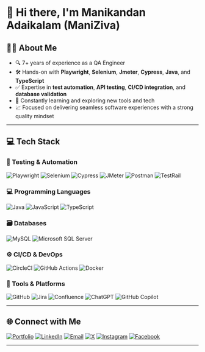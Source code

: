 # 👋 Hi there, I'm Manikandan Adaikalam (ManiZiva)

## 🧑‍💻 About Me
- 🔍 7+ years of experience as a QA Engineer
- 🛠️ Hands-on with **Playwright**, **Selenium**, **Jmeter**, **Cypress**, **Java**, and **TypeScript**
- ✅ Expertise in **test automation**, **API testing**, **CI/CD integration**, and **database validation**
- 🌱 Constantly learning and exploring new tools and tech
- 📈 Focused on delivering seamless software experiences with a strong quality mindset

---

## 💻 Tech Stack

### 🧪 Testing & Automation
![Playwright](https://img.shields.io/badge/Playwright-%23000000.svg?style=for-the-badge&logo=playwright&logoColor=white)
![Selenium](https://img.shields.io/badge/Selenium-43B02A.svg?style=for-the-badge&logo=selenium&logoColor=white)
![Cypress](https://img.shields.io/badge/Cypress-%23172BF4.svg?style=for-the-badge&logo=cypress&logoColor=white)
![JMeter](https://img.shields.io/badge/Apache%20JMeter-D22128.svg?style=for-the-badge&logo=apache-jmeter&logoColor=white)
![Postman](https://img.shields.io/badge/Postman-FF6C37.svg?style=for-the-badge&logo=postman&logoColor=white)
![TestRail](https://img.shields.io/badge/TestRail-1f6feb?style=for-the-badge&logoColor=white)


### 💻 Programming Languages
![Java](https://img.shields.io/badge/Java-%23ED8B00.svg?style=for-the-badge&logo=openjdk&logoColor=white)
![JavaScript](https://img.shields.io/badge/JavaScript-%23323330.svg?style=for-the-badge&logo=javascript&logoColor=%23F7DF1E)
![TypeScript](https://img.shields.io/badge/TypeScript-%23007ACC.svg?style=for-the-badge&logo=typescript&logoColor=white)

### 🗃️ Databases
![MySQL](https://img.shields.io/badge/MySQL-4479A1.svg?style=for-the-badge&logo=mysql&logoColor=white)
![Microsoft SQL Server](https://img.shields.io/badge/SQL%20Server-CC2927?style=for-the-badge&logo=microsoftsqlserver&logoColor=white)

### ⚙️ CI/CD & DevOps
![CircleCI](https://img.shields.io/badge/CircleCI-%23161616.svg?style=for-the-badge&logo=circleci&logoColor=white)
![GitHub Actions](https://img.shields.io/badge/GitHub%20Actions-%232671E5.svg?style=for-the-badge&logo=githubactions&logoColor=white)
![Docker](https://img.shields.io/badge/Docker-%230db7ed.svg?style=for-the-badge&logo=docker&logoColor=white)

### 🧰 Tools & Platforms
![GitHub](https://img.shields.io/badge/GitHub-%23121011.svg?style=for-the-badge&logo=github&logoColor=white)
![Jira](https://img.shields.io/badge/Jira-%230A0FFF.svg?style=for-the-badge&logo=jira&logoColor=white)
![Confluence](https://img.shields.io/badge/Confluence-%23172BF4.svg?style=for-the-badge&logo=confluence&logoColor=white)
![ChatGPT](https://img.shields.io/badge/ChatGPT-10a37f?style=for-the-badge&logo=openai&logoColor=white)
![GitHub Copilot](https://img.shields.io/badge/Copilot-1e2b3c?style=for-the-badge&logo=github&logoColor=white)

---

## 🌐 Connect with Me

[![Portfolio](https://img.shields.io/badge/Portfolio-222222?style=for-the-badge&logo=firefox&logoColor=white)](https://maniziva.github.io/MyPortfolio/)
[![LinkedIn](https://img.shields.io/badge/LinkedIn-%230077B5.svg?style=for-the-badge&logo=linkedin&logoColor=white)](https://linkedin.com/in/manikandan-adaikalam)
[![Email](https://img.shields.io/badge/Email-D14836?logo=gmail&logoColor=white&style=for-the-badge)](mailto:manizivamsd@gmail.com)
[![X](https://img.shields.io/badge/X-%23121212.svg?logo=X&logoColor=white&style=for-the-badge)](https://x.com/mani_ziva)
[![Instagram](https://img.shields.io/badge/Instagram-%23E4405F.svg?logo=Instagram&logoColor=white&style=for-the-badge)](https://instagram.com/maniziva)
[![Facebook](https://img.shields.io/badge/Facebook-%231877F2.svg?logo=Facebook&logoColor=white&style=for-the-badge)](https://facebook.com/mani.ziva)

---
